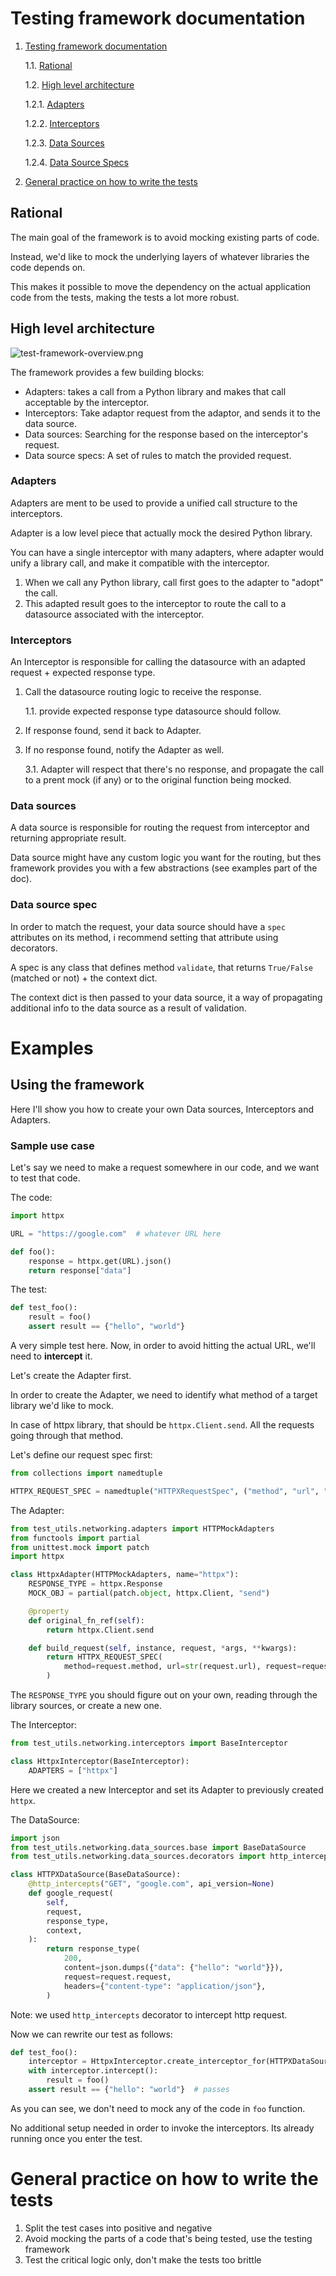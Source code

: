 # Testing framework documentation

1. [Testing framework documentation](#testing-framework-documentation)

   1.1. [Rational](#rational)

   1.2. [High level architecture](#high-level-architecture)

      1.2.1. [Adapters](#adapters)

      1.2.2. [Interceptors](#interceptors)

      1.2.3. [Data Sources](#data-sources)

      1.2.4. [Data Source Specs](#data-source-spec)
2. [General practice on how to write the tests](#general-practice-on-how-to-write-the-tests)
   

## Rational

The main goal of the framework is to avoid mocking existing parts of code.

Instead, we'd like to mock the underlying layers of whatever libraries the code depends on.

This makes it possible to move the dependency on the actual application code from the tests, making the tests a lot more robust.

## High level architecture

![test-framework-overview.png](test-framework-overview.png)

The framework provides a few building blocks:
* Adapters: takes a call from a Python library and makes that call acceptable by the interceptor.
* Interceptors: Take adaptor request from the adaptor, and sends it to the data source.
* Data sources: Searching for the response based on the interceptor's request.
* Data source specs: A set of rules to match the provided request.

### Adapters

Adapters are ment to be used to provide a unified call structure to the interceptors.

Adapter is a low level piece that actually mock the desired Python library.

You can have a single interceptor with many adapters, where adapter would unify a library call, and make it compatible with the interceptor.

1. When we call any Python library, call first goes to the adapter to "adopt" the call. 
2. This adapted result goes to the interceptor to route the call to a datasource associated with the interceptor.

### Interceptors

An Interceptor is responsible for calling the datasource with an adapted request + expected response type.

1. Call the datasource routing logic to receive the response.

   1.1. provide expected response type datasource should follow.
2. If response found, send it back to Adapter.
3. If no response found, notify the Adapter as well.

   3.1. Adapter will respect that there's no response, and propagate the call to a prent mock (if any) or to the original function being mocked.

### Data sources

A data source is responsible for routing the request from interceptor and returning appropriate result.

Data source might have any custom logic you want for the routing, but thes framework provides you with a few abstractions (see examples part of the doc).

### Data source spec

In order to match the request, your data source should have a `spec` attributes on its method, i recommend setting that attribute using decorators.

A spec is any class that defines method `validate`, that returns `True/False` (matched or not) + the context dict.

The context dict is then passed to your data source, it a way of propagating additional info to the data source as a result of validation.

# Examples

## Using the framework

Here I'll show you how to create your own Data sources, Interceptors and Adapters.

### Sample use case

Let's say we need to make a request somewhere in our code, and we want to test that code.

The code:
```python
import httpx

URL = "https://google.com"  # whatever URL here

def foo():
    response = httpx.get(URL).json()
    return response["data"]
```
The test:
```python
def test_foo():
    result = foo()
    assert result == {"hello", "world"}
```
A very simple test here. Now, in order to avoid hitting the actual URL, we'll need to __intercept__ it.

Let's create the Adapter first.

In order to create the Adapter, we need to identify what method of a target library we'd like to mock.

In case of httpx library, that should be `httpx.Client.send`. All the requests going through that method.

Let's define our request spec first:
```python
from collections import namedtuple

HTTPX_REQUEST_SPEC = namedtuple("HTTPXRequestSpec", ("method", "url", "request"))
```

The Adapter:
```python
from test_utils.networking.adapters import HTTPMockAdapters
from functools import partial
from unittest.mock import patch
import httpx

class HttpxAdapter(HTTPMockAdapters, name="httpx"):
    RESPONSE_TYPE = httpx.Response
    MOCK_OBJ = partial(patch.object, httpx.Client, "send")

    @property
    def original_fn_ref(self):
        return httpx.Client.send

    def build_request(self, instance, request, *args, **kwargs):
        return HTTPX_REQUEST_SPEC(
            method=request.method, url=str(request.url), request=request
        )
```
The `RESPONSE_TYPE` you should figure out on your own, reading through the library sources, or create a new one.

The Interceptor:
```python
from test_utils.networking.interceptors import BaseInterceptor

class HttpxInterceptor(BaseInterceptor):
    ADAPTERS = ["httpx"]
```
Here we created a new Interceptor and set its Adapter to previously created `httpx`.

The DataSource:
```python
import json
from test_utils.networking.data_sources.base import BaseDataSource
from test_utils.networking.data_sources.decorators import http_intercepts

class HTTPXDataSource(BaseDataSource):
    @http_intercepts("GET", "google.com", api_version=None)
    def google_request(
        self,
        request,
        response_type,
        context,
    ):
        return response_type(
            200,
            content=json.dumps({"data": {"hello": "world"}}),
            request=request.request,
            headers={"content-type": "application/json"},
        )
```
Note: we used `http_intercepts` decorator to intercept http request.

Now we can rewrite our test as follows:
```python
def test_foo():
    interceptor = HttpxInterceptor.create_interceptor_for(HTTPXDataSource())
    with interceptor.intercept():
        result = foo()
    assert result == {"hello": "world"}  # passes
```
As you can see, we don't need to mock any of the code in `foo` function.

No additional setup needed in order to invoke the interceptors. Its already running once you enter the test.

# General practice on how to write the tests
1. Split the test cases into positive and negative
2. Avoid mocking the parts of a code that's being tested, use the testing framework
3. Test the critical logic only, don't make the tests too brittle